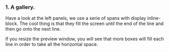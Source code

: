 ### 1. A gallery.

Have a look at the left panels, we use a serie of spans with display inline-block. The cool thing is that they fill the screen until the end of the line and then go onto the next line. 

If you resize the preview window, you will see that more boxes will fill each line in order to take all the horizontal space.
